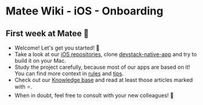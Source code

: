# Matee Wiki - iOS - Onboarding

## First week at Matee :tada:
- Welcome! Let's get you started! :rocket:
- Take a look at our [iOS repositories](/ios/repositories.md), clone [devstack-native-app](https://github.com/MateeDevs/devstack-native-app) and try to build it on your Mac.
- Study the project carefully, because most of our apps are based on it! You can find more context in [rules](/ios/development-rules.md) and [tips](/ios/development-tips.md).
- Check out our [Knowledge base](/ios/knowledge-base.md) and read at least those articles marked with :star:.
- When in doubt, feel free to consult with your new colleagues! :hugs:
